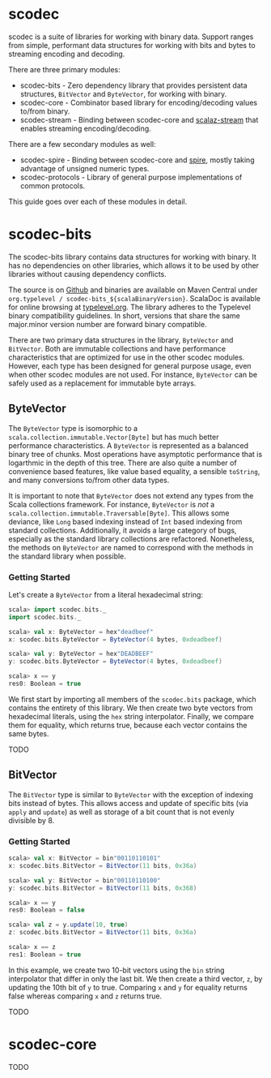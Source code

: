 
scodec
======

scodec is a suite of libraries for working with binary data. Support ranges from simple, performant data structures for working with bits and bytes to streaming encoding and decoding.


There are three primary modules:

 - scodec-bits - Zero dependency library that provides persistent data structures, `BitVector` and `ByteVector`, for working with binary.
 - scodec-core - Combinator based library for encoding/decoding values to/from binary.
 - scodec-stream - Binding between scodec-core and [scalaz-stream](http://github.com/scalaz/scalaz-stream) that enables streaming encoding/decoding.

There are a few secondary modules as well:

 - scodec-spire - Binding between scodec-core and [spire](http://github.com/non/spire), mostly taking advantage of unsigned numeric types.
 - scodec-protocols - Library of general purpose implementations of common protocols.

This guide goes over each of these modules in detail.


scodec-bits
===========

The scodec-bits library contains data structures for working with binary. It has no dependencies on other libraries, which allows it to be used by other libraries without causing dependency conflicts.

The source is on [Github](http://github.com/scodec/scodec-bits) and binaries are available on Maven Central under `org.typelevel / scodec-bits_${scalaBinaryVersion}`. ScalaDoc is available for online browsing at [typelevel.org](http://docs.typelevel.org/api/scodec/bits/stable/). The library adheres to the Typelevel binary compatibility guidelines. In short, versions that share the same major.minor version number are forward binary compatible.

There are two primary data structures in the library, `ByteVector` and `BitVector`. Both are immutable collections and have performance characteristics that are optimized for use in the other scodec modules. However, each type has been designed for general purpose usage, even when other scodec modules are not used. For instance, `ByteVector` can be safely used as a replacement for immutable byte arrays.

ByteVector
----------

The `ByteVector` type is isomorphic to a `scala.collection.immutable.Vector[Byte]` but has much better performance characteristics. A `ByteVector` is represented as a balanced binary tree of chunks. Most operations have asymptotic performance that is logarthmic in the depth of this tree. There are also quite a number of convenience based features, like value based equality, a sensible `toString`, and many conversions to/from other data types.

It is important to note that `ByteVector` does not extend any types from the Scala collections framework. For instance, `ByteVector` is *not* a `scala.collection.immutable.Traversable[Byte]`. This allows some deviance, like `Long` based indexing instead of `Int` based indexing from standard collections. Additionally, it avoids a large category of bugs, especially as the standard library collections are refactored. Nonetheless, the methods on `ByteVector` are named to correspond with the methods in the standard library when possible.

### Getting Started

Let's create a `ByteVector` from a literal hexadecimal string:

```scala
scala> import scodec.bits._
import scodec.bits._

scala> val x: ByteVector = hex"deadbeef"
x: scodec.bits.ByteVector = ByteVector(4 bytes, 0xdeadbeef)

scala> val y: ByteVector = hex"DEADBEEF"
y: scodec.bits.ByteVector = ByteVector(4 bytes, 0xdeadbeef)

scala> x == y
res0: Boolean = true
```

We first start by importing all members of the `scodec.bits` package, which contains the entirety of this library. We then create two byte vectors from hexadecimal literals, using the `hex` string interpolator. Finally, we compare them for equality, which returns true, because each vector contains the same bytes.

TODO

BitVector
---------

The `BitVector` type is similar to `ByteVector` with the exception of indexing bits instead of bytes. This allows access and update of specific bits (via `apply` and `update`) as well as storage of a bit count that is not evenly divisible by 8.

### Getting Started

```scala
scala> val x: BitVector = bin"00110110101"
x: scodec.bits.BitVector = BitVector(11 bits, 0x36a)

scala> val y: BitVector = bin"00110110100"
y: scodec.bits.BitVector = BitVector(11 bits, 0x368)

scala> x == y
res0: Boolean = false

scala> val z = y.update(10, true)
z: scodec.bits.BitVector = BitVector(11 bits, 0x36a)

scala> x == z
res1: Boolean = true
```

In this example, we create two 10-bit vectors using the `bin` string interpolator that differ in only the last bit. We then create a third vector, `z`, by updating the 10th bit of `y` to true. Comparing `x` and `y` for equality returns false whereas comparing `x` and `z` returns true.

TODO

scodec-core
===========

TODO
